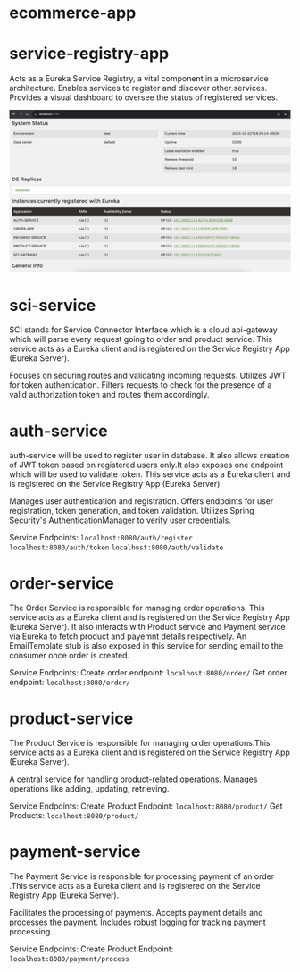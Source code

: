 # ecommerce-app

# service-registry-app
Acts as a Eureka Service Registry, a vital component in a microservice architecture.
Enables services to register and discover other services.
Provides a visual dashboard to oversee the status of registered services.

![eureka-server](https://github.com/SachinMittal101/ecommerce-app/blob/main/images/eureka-server.png)

# sci-service
SCI stands for Service Connector Interface which is a cloud api-gateway which will parse every request going to order and product service.
This service acts as a Eureka client and is registered on the Service Registry App (Eureka Server).

Focuses on securing routes and validating incoming requests.
Utilizes JWT for token authentication.
Filters requests to check for the presence of a valid authorization token and routes them accordingly.

# auth-service
auth-service will be used to register user in database. It also allows creation of JWT token based on registered users
only.It also exposes one endpoint which will be used to validate token.
This service acts as a Eureka client and is registered on the Service Registry App (Eureka Server).

Manages user authentication and registration.
Offers endpoints for user registration, token generation, and token validation.
Utilizes Spring Security's AuthenticationManager to verify user credentials.

Service Endpoints:
`localhost:8080/auth/register`
`localhost:8080/auth/token`
`localhost:8080/auth/validate`

# order-service
The Order Service is responsible for managing order operations. This service acts as a Eureka client and is registered on the Service Registry App (Eureka Server).
It also interacts with Product service and Payment service via Eureka to fetch product and payemnt details respectively. An EmailTemplate stub is also exposed in this service for sending email to the consumer once order is created.

Service Endpoints:
Create order endpoint: `localhost:8080/order/`
Get order endpoint: `localhost:8080/order/`

# product-service
The Product Service is responsible for managing order operations.This service acts as a Eureka client and is registered on the Service Registry App (Eureka Server).

A central service for handling product-related operations.
Manages operations like adding, updating, retrieving. 

Service Endpoints:
Create Product Endpoint: `localhost:8080/product/`
Get Products: `localhost:8080/product/`

# payment-service
The Payment Service is responsible for processing payment of an order .This service acts as a Eureka client and is registered on the Service Registry App (Eureka Server).

Facilitates the processing of payments.
Accepts payment details and processes the payment.
Includes robust logging for tracking payment processing.

Service Endpoints:
Create Product Endpoint: `localhost:8080/payment/process`
